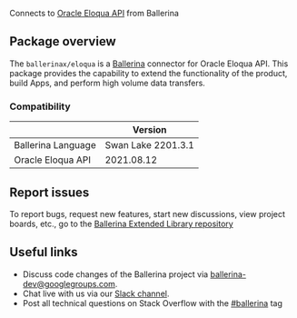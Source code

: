 Connects to [Oracle Eloqua API](https://docs.oracle.com/en/cloud/saas/marketing/eloqua-develop/Developers/GettingStarted/Tutorials/tutorials.htm) from Ballerina

## Package overview
The `ballerinax/eloqua` is a [Ballerina](https://ballerina.io/) connector for Oracle Eloqua API. This package provides the capability to extend the functionality of the product, build Apps, and perform high volume data transfers.

### Compatibility
|                    | Version          |
|--------------------|------------------|
| Ballerina Language | Swan Lake 2201.3.1 |
| Oracle Eloqua API  | 2021.08.12       |

## Report issues
To report bugs, request new features, start new discussions, view project boards, etc., go to the [Ballerina Extended Library repository](https://github.com/ballerina-platform/ballerina-extended-library)

## Useful links
- Discuss code changes of the Ballerina project via [ballerina-dev@googlegroups.com](mailto:ballerina-dev@googlegroups.com).
- Chat live with us via our [Slack channel](https://ballerina.io/community/slack/).
- Post all technical questions on Stack Overflow with the [#ballerina](https://stackoverflow.com/questions/tagged/ballerina) tag
